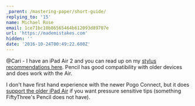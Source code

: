 ```yaml
---
_parent: /mastering-paper/short-guide/
replying_to: '15'
name: Michael Rose
email: 1ce71bc10b86565464b612093d89707e
url: 'https://mademistakes.com'
hidden: ''
date: '2016-10-24T00:49:22.600Z'
---
```


@Cari - I have an iPad Air 2 and you can read up on my
[stylus recommendations here](https://mademistakes.com/faqs/stylus-recommendations/).
Pencil has good compatibility with older devices and does work with the Air.

I don't have first hand experience with the newer Pogo Connect, but it does
[support the older iPad Air](https://tenonedesign.com/connect.php#compatibility)
if you want pressure sensitive tips (something FiftyThree's Pencil does not
have).
